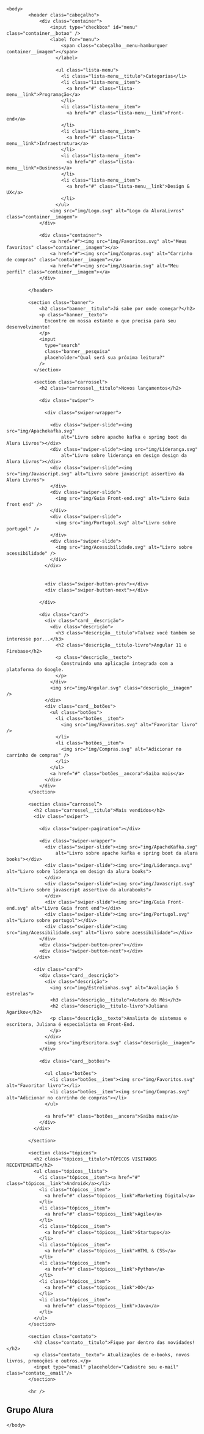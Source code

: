<html>
    <head>
        <meta charset="UTF-8">
        <meta name="viewport" content="width=device-width, initial-scale=1.0">
        <title> AluraLivros </title>
        <link rel="stylesheet" href="Resetar.css">
        <link rel="preconnect" href="https://fonts.googleapis.com" />
  <link rel="preconnect" href="https://fonts.gstatic.com" crossorigin />
  <link href="https://fonts.googleapis.com/css?family=Poppins:wght@300;400;500;700&display=swap" rel="stylesheet"
  />
<link
  rel="stylesheet"
  href="https://cdn.jsdelivr.net/npm/swiper@11/swiper-bundle.min.css"
/>
        <link rel="stylesheet" href="Estilo.css">
    </head>

    <body>
            <header class="cabeçalho">
                <div class="container">
                    <input type="checkbox" id="menu" class="container__botao" />
                    <label for="menu">
                        <span class="cabeçalho__menu-hamburguer container__imagem"></span>
                      </label>

                      <ul class="lista-menu">
                        <li class="lista-menu__titulo">Categorias</li>
                        <li class="lista-menu__item">
                          <a href="#" class="lista-menu__link">Programação</a>
                        </li>
                        <li class="lista-menu__item">
                          <a href="#" class="lista-menu__link">Front-end</a>
                        </li>
                        <li class="lista-menu__item">
                          <a href="#" class="lista-menu__link">Infraestrutura</a>
                        </li>
                        <li class="lista-menu__item">
                          <a href="#" class="lista-menu__link">Business</a>
                        </li>
                        <li class="lista-menu__item">
                          <a href="#" class="lista-menu__link">Design & UX</a>
                        </li>
                      </ul>
                    <img src="img/Logo.svg" alt="Logo da AluraLivros" class="container__imagem">
                </div>

                <div class="container">
                    <a href="#"><img src="img/Favoritos.svg" alt="Meus favoritos" class="container__imagem"></a>
                    <a href="#"><img src="img/Compras.svg" alt="Carrinho de compras" class="container__imagem"></a>
                    <a href="#"><img src="img/Usuario.svg" alt="Meu perfil" class="container__imagem"></a>
                </div>

            </header>

            <section class="banner">
                <h2 class="banner__titulo">Já sabe por onde começar?</h2>
                <p class="banner__texto">
                  Encontre em nossa estante o que precisa para seu desenvolvimento!
                </p>
                <input
                  type="search"
                  class="banner__pesquisa"
                  placeholder="Qual será sua próxima leitura?"
                />
              </section>

              <section class="carrossel">
                <h2 class="carrossel__titulo">Novos lançamentos</h2>
            
                <div class="swiper">
            
                  <div class="swiper-wrapper">
              
                    <div class="swiper-slide"><img src="img/Apachekafka.svg"
                        alt="Livro sobre apache kafka e spring boot da Alura Livros"></div>
                    <div class="swiper-slide"><img src="img/Liderança.svg"
                        alt="Livro sobre liderança em design design da Alura Livros"></div>
                    <div class="swiper-slide"><img src="img/Javascript.svg" alt="Livro sobre javascript assertivo da Alura Livros">
                    </div>
                    <div class="swiper-slide">
                      <img src="img/Guia Front-end.svg" alt="Livro Guia front end" />
                    </div>
                    <div class="swiper-slide">
                      <img src="img/Portugol.svg" alt="Livro sobre portugol" />
                    </div>
                    <div class="swiper-slide">
                      <img src="img/Acessibilidade.svg" alt="Livro sobre acessibilidade" />
                    </div>
                  </div>
            
            
                  <div class="swiper-button-prev"></div>
                  <div class="swiper-button-next"></div>
            
                </div>
            
                <div class="card">
                  <div class="card__descrição">
                    <div class="descrição">
                      <h3 class="descrição__titulo">Talvez você também se interesse por...</h3>
                      <h2 class="descrição__titulo-livro">Angular 11 e Firebase</h2>
                      <p class="descrição__texto">
                        Construindo uma aplicação integrada com a plataforma do Google.
                      </p>
                    </div>
                    <img src="img/Angular.svg" class="descrição__imagem" />
                  </div>
                  <div class="card__botões">
                    <ul class="botões">
                      <li class="botões__item">
                        <img src="img/Favoritos.svg" alt="Favoritar livro" />
                      </li>
                      <li class="botões__item">
                        <img src="img/Compras.svg" alt="Adicionar no carrinho de compras" />
                      </li>
                    </ul>
                    <a href="#" class="botões__ancora">Saiba mais</a>
                  </div>
                </div>
            </section>

            <section class=”carrossel”>
              <h2 class="carrossel__titulo">Mais vendidos</h2>
              <div class="swiper">

                <div class="swiper-pagination"></div>
          
                <div class="swiper-wrapper">
                  <div class="swiper-slide"><img src="img/ApacheKafka.svg"
                      alt="Livro sobre apache kafka e spring boot da alura books"></div>
                  <div class="swiper-slide"><img src="img/Liderança.svg" alt="Livro sobre liderança em design da alura books">
                  </div>
                  <div class="swiper-slide"><img src="img/Javascript.svg" alt="Livro sobre javascript assertivo da alurabooks">
                  </div>
                  <div class="swiper-slide"><img src="img/Guia Front-end.svg" alt="Livro Guia front end"></div>
                  <div class="swiper-slide"><img src="img/Portugol.svg" alt="Livro sobre portugol"></div>
                  <div class="swiper-slide"><img src="img/Acessibilidade.svg" alt="livro sobre acessibilidade"></div>
                </div>
                <div class="swiper-button-prev"></div>
                <div class="swiper-button-next"></div>
              </div>
          
              <div class="card">
                <div class="card__descrição">
                  <div class="descrição">
                    <img src="img/Estrelinhas.svg" alt="Avaliação 5 estrelas">
                    <h3 class="descrição__titulo">Autora do Mês</h3>
                    <h2 class="descrição__titulo-livro">Juliana Agarikov</h2>
                    <p class="descrição__texto">Analista de sistemas e escritora, Juliana é especialista em Front-End.
                    </p>
                  </div>
                  <img src="img/Escritora.svg" class="descrição__imagem">
                </div>
          
                <div class="card__botões">
                 
                  <ul class="botões">
                    <li class="botões__item"><img src="img/Favoritos.svg" alt="Favoritar livro"></li>
                    <li class="botões__item"><img src="img/Compras.svg" alt="Adicionar no carrinho de compras"></li>
                  </ul>
                 
                  <a href="#" class="botões__ancora">Saiba mais</a>
                </div>
              </div>
        
            </section>

            <section class="tópicos">
              <h2 class="tópicos__titulo">TÓPICOS VISITADOS RECENTEMENTE</h2>
              <ul class="tópicos__lista">
                <li class="tópicos__item"><a href="#" class="tópicos__link">Android</a></li>
                <li class="tópicos__item">
                  <a href="#" class="tópicos__link">Marketing Digital</a>
                </li>
                <li class="tópicos__item">
                  <a href="#" class="tópicos__link">Agile</a>
                </li>
                <li class="tópicos__item">
                  <a href="#" class="tópicos__link">Startups</a>
                </li>
                <li class="tópicos__item">
                  <a href="#" class="tópicos__link">HTML & CSS</a>
                </li>
                <li class="tópicos__item">
                  <a href="#" class="tópicos__link">Python</a>
                </li>
                <li class="tópicos__item">
                  <a href="#" class="tópicos__link">OO</a>
                </li>
                <li class="tópicos__item">
                  <a href="#" class="tópicos__link">Java</a>
                </li>
              </ul>
            </section>

            <section class="contato">
              <h2 class="contato__titulo">Fique por dentro das novidades!</h2>
              <p class="contato__texto"> Atualizações de e-books, novos livros, promoções e outros.</p>
              <input type="email" placeholder="Cadastre seu e-mail" class="contato__email"/>
            </section>

            <hr />

<footer class="rodapé">
  <h2 class="rodapé__titulo">Grupo Alura</h2>
</footer>

<script src="https://cdn.jsdelivr.net/npm/swiper@11/swiper-bundle.min.js"></script>
<script>
    const swiper = new Swiper(".swiper", {
      spaceBetween: 10,
      slidesPerView: 3,
      pagination: {
        el: ".swiper-pagination",
        type: "bullets",
      },
    });
  </script>
    </body>
    
</html>
